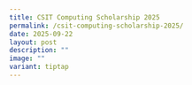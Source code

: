 ```yaml
---
title: CSIT Computing Scholarship 2025
permalink: /csit-computing-scholarship-2025/
date: 2025-09-22
layout: post
description: ""
image: ""
variant: tiptap
---
```

